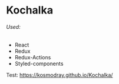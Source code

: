 Kochalka
=====================
###### Used:
* React
* Redux
* Redux-Actions
* Styled-components

Test: https://kosmodray.github.io/Kochalka/

